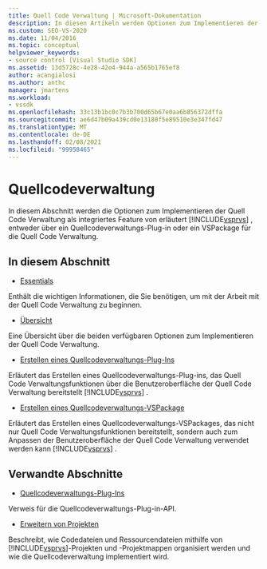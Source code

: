 ```yaml
---
title: Quell Code Verwaltung | Microsoft-Dokumentation
description: In diesen Artikeln werden Optionen zum Implementieren der Quell Code Verwaltung als integriertes Feature von Visual Studio beschrieben, entweder über ein Plug-in oder ein VSPackage.
ms.custom: SEO-VS-2020
ms.date: 11/04/2016
ms.topic: conceptual
helpviewer_keywords:
- source control [Visual Studio SDK]
ms.assetid: 13d5728c-4e28-42e4-944a-a565b1765ef8
author: acangialosi
ms.author: anthc
manager: jmartens
ms.workload:
- vssdk
ms.openlocfilehash: 33c13b1bc0c7b3b700d65b67e0aa6b856372dffa
ms.sourcegitcommit: ae6d47b09a439cd0e13180f5e89510e3e347fd47
ms.translationtype: MT
ms.contentlocale: de-DE
ms.lasthandoff: 02/08/2021
ms.locfileid: "99958465"
---
```

# <a name="source-control"></a>Quellcodeverwaltung
In diesem Abschnitt werden die Optionen zum Implementieren der Quell Code Verwaltung als integriertes Feature von erläutert [!INCLUDE[vsprvs](../../code-quality/includes/vsprvs_md.md)] , entweder über ein Quellcodeverwaltungs-Plug-in oder ein VSPackage für die Quell Code Verwaltung.

## <a name="in-this-section"></a>In diesem Abschnitt
- [Essentials](../../extensibility/internals/source-control-integration-essentials.md)

 Enthält die wichtigen Informationen, die Sie benötigen, um mit der Arbeit mit der Quell Code Verwaltung zu beginnen.

- [Übersicht](../../extensibility/internals/source-control-integration-overview.md)

 Eine Übersicht über die beiden verfügbaren Optionen zum Implementieren der Quell Code Verwaltung.

- [Erstellen eines Quellcodeverwaltungs-Plug-Ins](../../extensibility/internals/creating-a-source-control-plug-in.md)

 Erläutert das Erstellen eines Quellcodeverwaltungs-Plug-ins, das Quell Code Verwaltungsfunktionen über die Benutzeroberfläche der Quell Code Verwaltung bereitstellt [!INCLUDE[vsprvs](../../code-quality/includes/vsprvs_md.md)] .

- [Erstellen eines Quellcodeverwaltungs-VSPackage](../../extensibility/internals/creating-a-source-control-vspackage.md)

 Erläutert das Erstellen eines Quellcodeverwaltungs-VSPackages, das nicht nur Quell Code Verwaltungsfunktionen bereitstellt, sondern auch zum Anpassen der Benutzeroberfläche der Quell Code Verwaltung verwendet werden kann [!INCLUDE[vsprvs](../../code-quality/includes/vsprvs_md.md)] .

## <a name="related-sections"></a>Verwandte Abschnitte
- [Quellcodeverwaltungs-Plug-Ins](../../extensibility/source-control-plug-ins.md)

 Verweis für die Quellcodeverwaltungs-Plug-in-API.

- [Erweitern von Projekten](../../extensibility/extending-projects.md)

 Beschreibt, wie Codedateien und Ressourcendateien mithilfe von [!INCLUDE[vsprvs](../../code-quality/includes/vsprvs_md.md)]-Projekten und -Projektmappen organisiert werden und wie die Quellcodeverwaltung implementiert wird.
